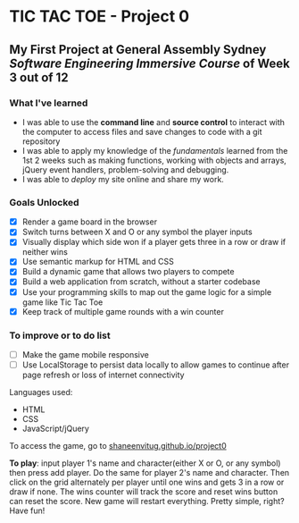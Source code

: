 # TIC TAC TOE - Project 0

## My First Project at General Assembly Sydney _Software Engineering Immersive Course_ of Week 3 out of 12

### What I've learned

- I was able to use the **command line** and **source control** to interact with the computer to access files and save changes to code with a git repository
- I was able to apply my knowledge of the _fundamentals_ learned from the 1st 2 weeks such as making functions, working with objects and arrays, jQuery event handlers, problem-solving and debugging.
- I was able to _deploy_ my site online and share my work.

### Goals Unlocked

- [x] Render a game board in the browser
- [x] Switch turns between X and O or any symbol the player inputs
- [x] Visually display which side won if a player gets three in a row or draw if neither wins
- [x] Use semantic markup for HTML and CSS
- [x] Build a dynamic game that allows two players to compete
- [x] Build a web application from scratch, without a starter codebase
- [x] Use your programming skills to map out the game logic for a simple game like Tic Tac Toe
- [x] Keep track of multiple game rounds with a win counter

### To improve or to do list

- [ ] Make the game mobile responsive
- [ ] Use LocalStorage to persist data locally to allow games to continue after page refresh or loss of internet connectivity

Languages used:

- HTML
- CSS
- JavaScript/jQuery

To access the game, go to [shaneenvitug.github.io/project0](shaneenvitug.github.io/project0)

**To play**: input player 1's name and character(either X or O, or any symbol) then press add player. Do the same for player 2's name and character. Then click on the grid alternately per player until one wins and gets 3 in a row or draw if none. The wins counter will track the score and reset wins button can reset the score. New game will restart everything. Pretty simple, right? Have fun!
